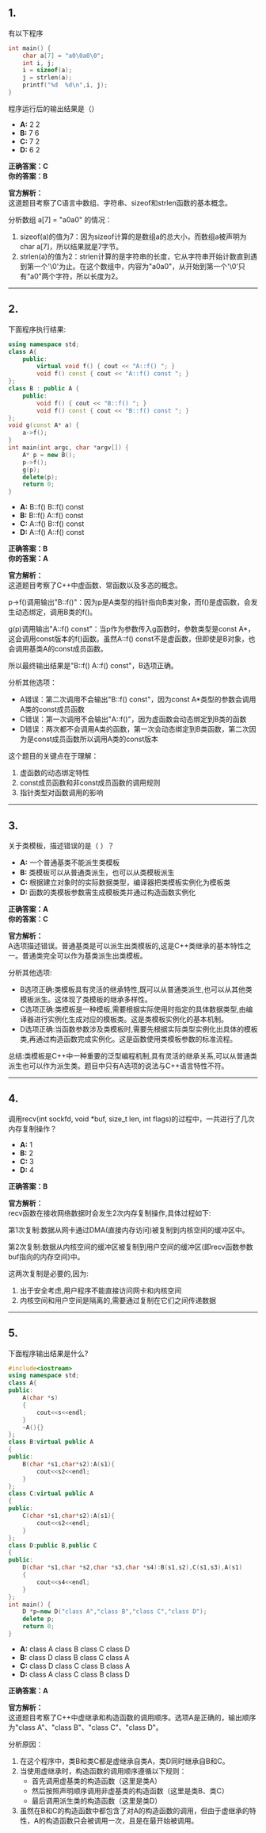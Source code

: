

## 1.
有以下程序

```c
int main() {  
    char a[7] = "a0\0a0\0";
    int i, j;
    i = sizeof(a); 
    j = strlen(a);
    printf("%d  %d\n",i, j);
}
```

程序运行后的输出结果是（）

- **A:** 2 2  
- **B:** 7 6  
- **C:** 7 2  
- **D:** 6 2  

**正确答案：C**  
**你的答案：B**  

**官方解析：**  
这道题目考察了C语言中数组、字符串、sizeof和strlen函数的基本概念。

分析数组 a[7] = "a0a0" 的情况：
1. sizeof(a)的值为7：因为sizeof计算的是数组a的总大小，而数组a被声明为char a[7]，所以结果就是7字节。
2. strlen(a)的值为2：strlen计算的是字符串的长度，它从字符串开始计数直到遇到第一个'\0'为止。在这个数组中，内容为"a0a0"，从开始到第一个'\0'只有"a0"两个字符，所以长度为2。

---

## 2.
下面程序执行结果:

```cpp
using namespace std;
class A{
    public:
        virtual void f() { cout << "A::f() "; }
        void f() const { cout << "A::f() const "; }
};
class B : public A {
    public:
        void f() { cout << "B::f() "; }
        void f() const { cout << "B::f() const "; }
};
void g(const A* a) {
    a->f();
}
int main(int argc, char *argv[]) {
    A* p = new B();
    p->f();
    g(p);
    delete(p);
    return 0;
}
```

- **A:** B::f() B::f() const  
- **B:** B::f() A::f() const  
- **C:** A::f() B::f() const  
- **D:** A::f() A::f() const  

**正确答案：B**  
**你的答案：A**  

**官方解析：**  
这道题目考察了C++中虚函数、常函数以及多态的概念。

p->f()调用输出"B::f()"：因为p是A类型的指针指向B类对象，而f()是虚函数，会发生动态绑定，调用B类的f()。

g(p)调用输出"A::f() const"：当p作为参数传入g函数时，参数类型是const A*，这会调用const版本的f()函数。虽然A::f() const不是虚函数，但即使是B对象，也会调用基类A的const成员函数。

所以最终输出结果是"B::f() A::f() const"，B选项正确。

分析其他选项：
- A错误：第二次调用不会输出"B::f() const"，因为const A*类型的参数会调用A类的const成员函数
- C错误：第一次调用不会输出"A::f()"，因为虚函数会动态绑定到B类的函数
- D错误：两次都不会调用A类的函数，第一次会动态绑定到B类函数，第二次因为是const成员函数所以调用A类的const版本

这个题目的关键点在于理解：
1. 虚函数的动态绑定特性
2. const成员函数和非const成员函数的调用规则
3. 指针类型对函数调用的影响

---

## 3.
关于类模板，描述错误的是（ ）？

- **A:** 一个普通基类不能派生类模板  
- **B:** 类模板可以从普通类派生，也可以从类模板派生  
- **C:** 根据建立对象时的实际数据类型，编译器把类模板实例化为模板类  
- **D:** 函数的类模板参数需生成模板类并通过构造函数实例化  

**正确答案：A**  
**你的答案：C**  

**官方解析：**  
A选项描述错误。普通基类是可以派生出类模板的,这是C++类继承的基本特性之一。普通类完全可以作为基类派生出类模板。

分析其他选项:
- B选项正确:类模板具有灵活的继承特性,既可以从普通类派生,也可以从其他类模板派生。这体现了类模板的继承多样性。
- C选项正确:类模板是一种模板,需要根据实际使用时指定的具体数据类型,由编译器进行实例化生成对应的模板类。这是类模板实例化的基本机制。
- D选项正确:当函数参数涉及类模板时,需要先根据实际类型实例化出具体的模板类,再通过构造函数完成实例化。这是函数使用类模板参数的标准流程。

总结:类模板是C++中一种重要的泛型编程机制,具有灵活的继承关系,可以从普通类派生也可以作为派生类。题目中只有A选项的说法与C++语言特性不符。

---

## 4.
调用recv(int sockfd, void *buf, size_t len, int flags)的过程中，一共进行了几次内存复制操作？

- **A:** 1  
- **B:** 2  
- **C:** 3  
- **D:** 4  

**正确答案：B**  

**官方解析：**  
recv函数在接收网络数据时会发生2次内存复制操作,具体过程如下:

第1次复制:数据从网卡通过DMA(直接内存访问)被复制到内核空间的缓冲区中。

第2次复制:数据从内核空间的缓冲区被复制到用户空间的缓冲区(即recv函数参数buf指向的内存空间)中。

这两次复制是必要的,因为:
1. 出于安全考虑,用户程序不能直接访问网卡和内核空间
2. 内核空间和用户空间是隔离的,需要通过复制在它们之间传递数据

---

## 5.
下面程序输出结果是什么?

```cpp
#include<iostream>
using namespace std;
class A{
public:
    A(char *s)
    {
        cout<<s<<endl;
    }
    ~A(){}
};
class B:virtual public A
{
public:
    B(char *s1,char*s2):A(s1){
        cout<<s2<<endl;
    }
};
class C:virtual public A
{
public:
    C(char *s1,char*s2):A(s1){
        cout<<s2<<endl;
    }
};
class D:public B,public C
{
public:
    D(char *s1,char *s2,char *s3,char *s4):B(s1,s2),C(s1,s3),A(s1)
    {
        cout<<s4<<endl;
    }
};
int main() {
    D *p=new D("class A","class B","class C","class D");
    delete p;
    return 0;
}
```

- **A:** class A class B class C class D  
- **B:** class D class B class C class A  
- **C:** class D class C class B class A  
- **D:** class A class C class B class D  

**正确答案：A**  

**官方解析：**  
这道题目考察了C++中虚继承和构造函数的调用顺序。选项A是正确的，输出顺序为"class A"、"class B"、"class C"、"class D"。

分析原因：
1. 在这个程序中，类B和类C都是虚继承自类A，类D同时继承自B和C。
2. 当使用虚继承时，构造函数的调用顺序遵循以下规则：
   - 首先调用虚基类的构造函数（这里是类A）
   - 然后按照声明顺序调用非虚基类的构造函数（这里是类B、类C）
   - 最后调用派生类的构造函数（这里是类D）
3. 虽然在B和C的构造函数中都包含了对A的构造函数的调用，但由于虚继承的特性，A的构造函数只会被调用一次，且是在最开始被调用。

